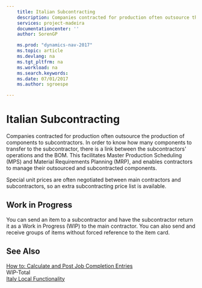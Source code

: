 ```yaml
---
    title: Italian Subcontracting 
    description: Companies contracted for production often outsource the production of components to subcontractors. In order to know how many components to transfer to the subcontractor, there is a link between the subcontractors' operations and the BOM. This facilitates Master Production Scheduling (MPS) and Material Requirements Planning (MRP), and enables contractors to manage their outsourced and subcontracted components.
    services: project-madeira
    documentationcenter: ''
    author: SorenGP

    ms.prod: "dynamics-nav-2017"
    ms.topic: article
    ms.devlang: na
    ms.tgt_pltfrm: na
    ms.workload: na
    ms.search.keywords:
    ms.date: 07/01/2017
    ms.author: sgroespe

---
```

# Italian Subcontracting
Companies contracted for production often outsource the production of components to subcontractors. In order to know how many components to transfer to the subcontractor, there is a link between the subcontractors' operations and the BOM. This facilitates Master Production Scheduling (MPS) and Material Requirements Planning (MRP), and enables contractors to manage their outsourced and subcontracted components.  
  
 Special unit prices are often negotiated between main contractors and subcontractors, so an extra subcontracting price list is available.  
  
## Work in Progress  
 You can send an item to a subcontractor and have the subcontractor return it as a Work in Progress (WIP) to the main contractor. You can also send and receive groups of items without forced reference to the item card.  
  
## See Also  
 [How to: Calculate and Post Job Completion Entries](how-to-calculate-and-post-job-completion-entries.md)   
 WIP-Total   
 [Italy Local Functionality](italy-local-functionality.md)
